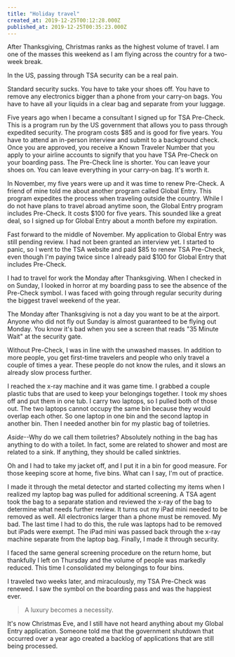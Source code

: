 ```yaml
---
title: "Holiday travel"
created_at: 2019-12-25T00:12:28.000Z
published_at: 2019-12-25T00:35:23.000Z
---
```

After Thanksgiving, Christmas ranks as the highest volume of travel. I am one of the masses this weekend as I am flying across the country for a two-week break.

In the US, passing through TSA security can be a real pain.

Standard security sucks. You have to take your shoes off. You have to remove any electronics bigger than a phone from your carry-on bags. You have to have all your liquids in a clear bag and separate from your luggage.

Five years ago when I became a consultant I signed up for TSA Pre-Check. This is a program run by the US government that allows you to pass through expedited security. The program costs $85 and is good for five years. You have to attend an in-person interview and submit to a background check. Once you are approved, you receive a Known Traveler Number that you apply to your airline accounts to signify that you have TSA Pre-Check on your boarding pass. The Pre-Check line is shorter. You can leave your shoes on. You can leave everything in your carry-on bag. It's worth it.

In November, my five years were up and it was time to renew Pre-Check. A friend of mine told me about another program called Global Entry. This program expedites the process when traveling outside the country. While I do not have plans to travel abroad anytime soon, the Global Entry program includes Pre-Check. It costs $100 for five years. This sounded like a great deal, so I signed up for Global Entry about a month before my expiration. 

Fast forward to the middle of November. My application to Global Entry was still pending review. I had not been granted an interview yet. I started to panic, so I went to the TSA website and paid $85 to renew TSA Pre-Check, even though I'm paying twice since I already paid $100 for Global Entry that includes Pre-Check. 

I had to travel for work the Monday after Thanksgiving. When I checked in on Sunday, I looked in horror at my boarding pass to see the absence of the Pre-Check symbol. I was faced with going through regular security during the biggest travel weekend of the year.

The Monday after Thanksgiving is not a day you want to be at the airport. Anyone who did not fly out Sunday is almost guaranteed to be flying out Monday. You know it's bad when you see a screen that reads "35 Minute Wait" at the security gate. 

Without Pre-Check, I was in line with the unwashed masses. In addition to more people, you get first-time travelers and people who only travel a couple of times a year. These people do not know the rules, and it slows an already slow process further. 

I reached the x-ray machine and it was game time. I grabbed a couple plastic tubs that are used to keep your belongings together. I took my shoes off and put them in one tub. I carry two laptops, so I pulled both of those out. The two laptops cannot occupy the same bin because they would overlap each other. So one laptop in one bin and the second laptop in another bin. Then I needed another bin for my plastic bag of toiletries. 

_Aside_\--Why do we call them toiletries? Absolutely nothing in the bag has anything to do with a toilet. In fact, some are related to shower and most are related to a sink. If anything, they should be called sinktries. 

Oh and I had to take my jacket off, and I put it in a bin for good measure. For those keeping score at home, five bins. What can I say, I'm out of practice. 

I made it through the metal detector and started collecting my items when I realized my laptop bag was pulled for additional screening. A TSA agent took the bag to a separate station and reviewed the x-ray of the bag to determine what needs further review. It turns out my iPad mini needed to be removed as well. All electronics larger than a phone must be removed. My bad. The last time I had to do this, the rule was laptops had to be removed but iPads were exempt. The iPad mini was passed back through the x-ray machine separate from the laptop bag. Finally, I made it through security.

I faced the same general screening procedure on the return home, but thankfully I left on Thursday and the volume of people was markedly reduced. This time I consolidated my belongings to four bins.

I traveled two weeks later, and miraculously, my TSA Pre-Check was renewed. I saw the symbol on the boarding pass and was the happiest ever. 

> A luxury becomes a necessity.

It's now Christmas Eve, and I still have not heard anything about my Global Entry application. Someone told me that the government shutdown that occurred over a year ago created a backlog of applications that are still being processed.
